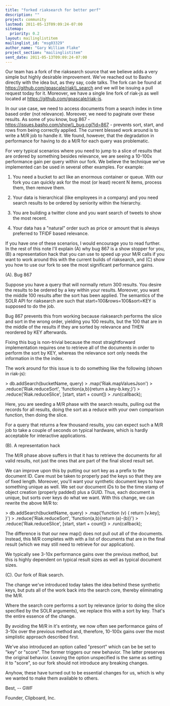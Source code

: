```yaml
---
title: "forked riaksearch for better perf"
description: ""
project: community
lastmod: 2011-05-13T09:09:24-07:00
sitemap:
  priority: 0.2
layout: mailinglistitem
mailinglist_id: "msg03329"
author_name: "Gary William Flake"
project_section: "mailinglistitem"
sent_date: 2011-05-13T09:09:24-07:00
---
```



Our team has a fork of the riaksearch source that we believe adds a very simple 
but highly desirable improvement. We've reached out to Basho directly with the 
idea but, as they say, code talks. The fork can be found at 
https://github.com/gpascale/riak\\_search and we will be issuing a pull request 
today for it. Moreover, we have a single line fork of riak-js as well located 
at https://github.com/gpascale/riak-js.

In our use case, we need to access documents from a search index in time based 
order (not relevance). Moreover, we need to paginate over these results. As 
some of you know, bug 867 - https://issues.basho.com/show\\_bug.cgi?id=867 - 
prevents sort, start, and rows from being correctly applied. The current 
blessed work around is to write a M/R job to handle it. We found, however, 
that the degradation in performance for having to do a M/R for each query was 
problematic.

For very typical scenarios where you need to jump to a slice of results that 
are ordered by something besides relevance, we are seeing a 10-100x performance 
gain per query within our fork. We believe the technique we've implemented can 
be used in several other examples. For example:

1. You need a bucket to act like an enormous container or queue. With our fork 
you can quickly ask for the most (or least) recent N items, process them, then 
remove them.

2. Your data is hierarchical (like employees in a company) and you need search 
results to be ordered by seniority within the hierarchy. 

3. You are building a twitter clone and you want search of tweets to show the 
most recent.

4. Your data has a "natural" order such as price or amount that is always 
preferred to TFIDF based relevance.

If you have one of these scenarios, I would encourage you to read further. In 
the rest of this note I'll explain (A) why bug 867 is a show stopper for you, 
(B) a representation hack that you can use to speed up your M/R calls if you 
want to work around this with the current builds of riaksearch, and (C) show 
you how to use our fork to see the most significant performance gains.

(A). Bug 867

Suppose you have a query that will normally return 300 results. You desire the 
results to be ordered by a key within your results. Moreover, you want the 
middle 100 results after the sort has been applied. The semantics of the SOLR 
API for riaksearch are such that start=100&rows=100&sort=KEY is supposed to do 
the job.

Bug 867 prevents this from working because riaksearch performs the slice and 
sort in the wrong order, yielding you 100 results, but the 100 that are in the 
middle of the results if they are sorted by relevance and THEN reordered by KEY 
afterwards.

Fixing this bug is non-trivial because the most straightforward implementation 
requires one to retrieve all of the documents in order to perform the sort by 
KEY, whereas the relevance sort only needs the information in the the index.

The work around for this issue is to do something like the following (shown in 
riak-js):

&gt; db.addSearch(bucketName, query)
&gt; .map('Riak.mapValuesJson')
&gt; .reduce('Riak.reduceSort', 'function(a,b){return a.key-b.key;}')
&gt; .reduce('Riak.reduceSlice', [start, start + count])
&gt; .run(callback);

Here, you are seeding a M/R phase with the search results, pulling out the 
records for all results, doing the sort as a reduce with your own comparison 
function, then doing the slice.

For a query that returns a few thousand results, you can expect such a M/R job 
to take a couple of seconds on typical hardware, which is hardly acceptable for 
interactive applications.


(B). A representation hack

The M/R phase above suffers in that it has to retrieve the documents for all 
valid results, not just the ones that are part of the final sliced result set.

We can improve upon this by putting our sort key as a prefix to the document 
ID. Care must be taken to properly pad the keys so that they are of fixed 
length. Moreover, you'll want your synthetic document keys to have something 
unique as well. We set our document iDs to be the time stamp of object 
creation (properly padded) plus a GUID. Thus, each document is unique, but 
sorts over keys do what we want. With this change, we can rewrite the above 
M/R to:

&gt; db.addSearch(bucketName, query)
&gt; .map('function (v) { return [v.key]; }')
&gt; .reduce('Riak.reduceSort', 'function(a,b){return (a)-(b)}')
&gt; .reduce('Riak.reduceSlice', [start, start + count])
&gt; .run(callback);


The difference is that our new map() does not pull out all of the documents. 
Instead, this M/R completes with with a list of documents that are in the final 
result (which we may still need to retrieve for our application).

We typically see 3-10x performance gains over the previous method, but this is 
highly dependent on typical result sizes as well as typical document sizes.


(C). Our fork of Riak search.

The change we've introduced today takes the idea behind these synthetic keys, 
but puts all of the work back into the search core, thereby eliminating the M/R.

Where the search core performs a sort by relevance (prior to doing the slice 
specified by the SOLR arguments), we replace this with a sort by key. That's 
the entire essence of the change.

By avoiding the M/R in it's entirety, we now often see performance gains of 
3-10x over the previous method and, therefore, 10-100x gains over the most 
simplistic approach described first.

We've also introduced an option called "presort" which can be be set to "key" 
or "score". The former triggers our new behavior. The latter preserves the 
original behavior. Leaving the option unspecified is the same as setting it to 
"score", so our fork should not introduce any breaking changes.


Anyhow, these have turned out to be essential changes for us, which is why we 
wanted to make them available to others.

Best,
-- GWF

Founder, Clipboard, Inc.
 
